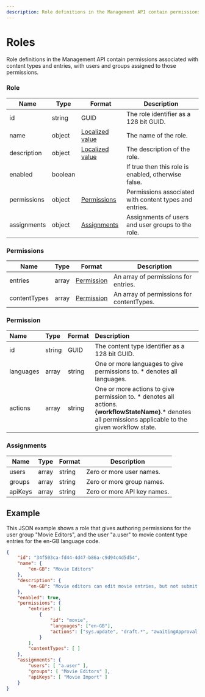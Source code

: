 ```yaml
---
description: Role definitions in the Management API contain permissions associated with content types and entries, with users and groups assigned to those permissions.
---
```

# Roles

Role definitions in the Management API contain permissions associated with content types and entries, with users and groups assigned to those permissions.

### Role

| Name        | Type    | Format                                           | Description                                            |
|-------------|---------|--------------------------------------------------|--------------------------------------------------------|
| id          | string  | GUID                                             | The role identifier as a 128 bit GUID.                 |
| name        | object  | [Localized value](/key-concepts/localization.md) | The name of the role.                                  |
| description | object  | [Localized value](/key-concepts/localization.md) | The description of the role.                           |
| enabled     | boolean |                                                  | If true then this role is enabled, otherwise false.    |
| permissions | object  | [Permissions](#permissions)                      | Permissions associated with content types and entries. |
| assignments | object  | [Assignments](#assignments)                      | Assignments of users and user groups to the role.      |

### Permissions

| Name         | Type  | Format                    | Description                               |
|--------------|-------|---------------------------|-------------------------------------------|
| entries      | array | [Permission](#permission) | An array of permissions for entries.      |
| contentTypes | array | [Permission](#permission) | An array of permissions for contentTypes. |

### Permission

| Name | Type | Format | Description |
| :------- | :--- | :----- | :---------- |
| id | string | GUID | The content type identifier as a 128 bit GUID. |
| languages | array | string | One or more languages to give permissions to. * denotes all languages. |
| actions | array | string | One or more actions to give permission to. * denotes all actions.<br> **{workflowStateName}**.&#42; denotes all permissions applicable to the given workflow state. |

### Assignments

| Name    | Type  | Format | Description                 |
|---------|-------|--------|-----------------------------|
| users   | array | string | Zero or more user names.    |
| groups  | array | string | Zero or more group names.   |
| apiKeys | array | string | Zero or more API key names. |

## Example

This JSON example shows a role that gives authoring permissions for the user group "Movie Editors", and the user "a.user" to movie content type entries for the en-GB language code.

```json
{
    "id": "34f503ca-fd44-4d47-b86a-c9d94c4d5d54",
    "name": {
        "en-GB": "Movie Editors"
    },
    "description": {
        "en-GB": "Movie editors can edit movie entries, but not submit or approve them"
    },
    "enabled": true,
    "permissions": {
        "entries": [
            {
                "id": "movie",
                "languages": ["en-GB"],
                "actions": ["sys.update", "draft.*", "awaitingApproval.revoke"]
            }
        ],
        "contentTypes": [ ]
    },
    "assignments": {
        "users": [ "a.user" ],
        "groups": [ "Movie Editors" ],
        "apiKeys": [ "Movie Import" ]
    }
}
```
